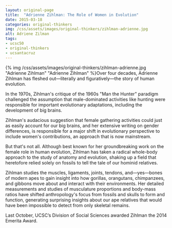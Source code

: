 ```yaml
---
layout: original-page
title:  "Adrienne Zihlman: The Role of Women in Evolution"
date: 2015-03-18
categories: original-thinkers
img: /css/assets/images/original-thinkers/zihlman-adrienne.jpg
alt: Adriene Zilman
tags: 
- ucsc50
- original-thinkers
- ucsantacruz
---
```


{% img /css/assets/images/original-thinkers/zihlman-adrienne.jpg "Adrienne Zihlman" "Adrienne Zihlman" %}Over four decades, Adrienne Zihlman has fleshed out—literally and figuratively—the story of human evolution.

In the 1970s, Zihlman's critique of the 1960s "Man the Hunter" paradigm challenged the assumption that male-dominated activities like hunting were responsible for important evolutionary adaptations, including the development of big brains.

Zihlman's audacious suggestion that female gathering activities could just as easily account for our big brains, and her extensive writing on gender differences, is responsible for a major shift in evolutionary perspective to include women's contributions, an approach that is now mainstream.

But that's not all. Although best known for her groundbreaking work on the female role in human evolution, Zihlman has taken a radical whole-body approach to the study of anatomy and evolution, shaking up a field that heretofore relied solely on fossils to tell the tale of our hominid relatives.

Zihlman studies the muscles, ligaments, joints, tendons, and—yes—bones of modern apes to gain insight into how gorillas, orangutans, chimpanzees, and gibbons move about and interact with their environments. Her detailed measurements and studies of musculature proportions and body-mass ratios have shifted anthropology's focus from fossils and skulls to form and function, generating surprising insights about our ape relatives that would have been impossible to detect from only skeletal remains.

Last October, UCSC’s Division of Social Sciences awarded Zihlman the 2014 Emerita Award.